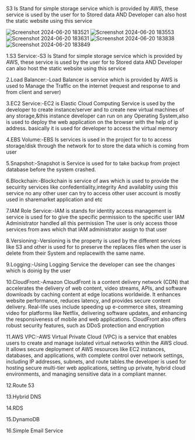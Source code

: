 S3 Is Stand for simple storage service which is provided by AWS, these service is used by the user for to Stored data AND Developer can also host the static website using this service

![Screenshot 2024-06-20 183521](https://github.com/atharva-sangale/S3-BUCKET-/assets/172970923/6216bcaa-2e6f-44ea-bd64-52a83f30493d)
![Screenshot 2024-06-20 183553](https://github.com/atharva-sangale/S3-BUCKET-/assets/172970923/149880cc-29eb-419a-a819-f404e51a1c20)
![Screenshot 2024-06-20 183631](https://github.com/atharva-sangale/S3-BUCKET-/assets/172970923/ec9cffb7-1928-4509-bd38-784e671b945b)
![Screenshot 2024-06-20 183838](https://github.com/atharva-sangale/S3-BUCKET-/assets/172970923/f2020dae-b212-49a9-b111-3e398119a9c1)
![Screenshot 2024-06-20 183849](https://github.com/atharva-sangale/S3-BUCKET-/assets/172970923/4fe2b30f-38cf-4d23-a47a-de1ca8308b3b)


1.S3 Service:-S3 Is Stand for simple storage service which is provided by AWS, these service is used by the user for to Stored data AND Developer can also host the static website using this service

2.Load Balancer:-Load Balancer is service which is provided by AWS is used to Manage the Traffic on the internet (request and response to and from client and server)

3.EC2 Service:-EC2 is Elastic Cloud Computing Service is used by the developer to create instance/server and to create new virtual machines of any storage,&this instance developer can run on any Operating System,also is used to deploy the web application on the browser with the help of ip address. 
basically it is used for developer to access the virtual memory

4.EBS Volume:-EBS Is services is used in the project for to to access storage/disk through the network for to store the data which is coming from user

5.Snapshot:-Snapshot is Service is used for to take backup from project database before the system crashed.

6.Blockchain:-Blockchain is service of aws which is used to provide the secuirity services like confedentiality,integrity And availablity using this service no any other user can try to access other user account is mostly used in sharemarket application and etc

7.IAM Role Service:-IAM is stands for identity access management is service is used for to give the specific permission to the specific user 
IAM Administrator handled all this permission
The user is only access those services from aws which that IAM administrator assign to that user

8.Versioning:-Versioning is the property is used by the different services like S3 and other is used for to preserve the replaces files when the user is delete from their System and replacewith the same name.

9.Logging:-Using Logging Service the developer can see the changes which is doinig by the user

10.CloudFront:-Amazon CloudFront is a content delivery network (CDN) that accelerates the delivery of web content, video streams, APIs, and software downloads by caching content at edge locations worldwide. It enhances website performance, reduces latency, and provides secure content delivery. Real-life uses include speeding up e-commerce sites, streaming video for platforms like Netflix, delivering software updates, and enhancing the responsiveness of mobile and web applications. CloudFront also offers robust security features, such as DDoS protection and encryption

11.AWS VPC:-AWS Virtual Private Cloud (VPC) is a service that enables users to create and manage isolated virtual networks within the AWS cloud. It allows secure deployment of AWS resources like EC2 instances, databases, and applications, with complete control over network settings, including IP addresses, subnets, and route tables.the developer is used for hosting secure multi-tier web applications, setting up private, hybrid cloud environments, and managing sensitive data in a compliant manner.

12.Route 53

13.Hybrid DNS

14.RDS

15.DynamoDB

16.Simple Email Service
